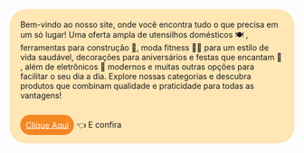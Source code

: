 <p style="background-color:rgb(255, 230, 181); padding: 2vw; border-radius: 30px">
Bem-vindo ao nosso site, onde você encontra tudo o que precisa em um só lugar! Uma oferta ampla de utensilhos domésticos 🍽️ , ferramentas para construção 🧰, moda fitness 🏃‍♂️ para um estilo de
      vida saudável, decorações para aniversários e festas que encantam 🥳 , além de eletrônicos 📱 modernos e muitas outras opções para facilitar o seu dia a dia. Explore nossas categorias e descubra produtos que combinam qualidade e praticidade para todas as vantagens!
<br></br></br><a href="./home.html"  style="background-color: rgb(245, 135, 35);color:white; border-radius:50px; padding:1vw">Clique Aqui</a> 👈 E confira 
 </p>
